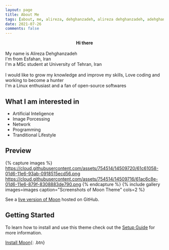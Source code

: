 ```yaml
---
layout: page
title: About Me
tags: [about, me, alireza, dehghanzadeh, alireza dehghanzadeh, adehghanzadeh]
date: 2021-07-26
comments: false
---
```

    
<center><b>Hi there</b></center><br>
My name is Alireza Dehghanzadeh<br>
I'm from Esfahan, Iran<br>
I'm a MSc student at University of Tehran, Iran<br><br>
I would like to grow my knowledge and improve my skills, Love coding and working to become a hunter<br>
I'm a Linux enthusiast and a fan of open-source softwares<br>

## What I am interested in
* Artificial Inteligence
* Image Porcessing
* Network
* Programming
* Tranditional Lifestyle

## Preview

{% capture images %}
    https://cloud.githubusercontent.com/assets/754514/14509720/61c61058-01d6-11e6-93ab-0918515ecd56.png
    https://cloud.githubusercontent.com/assets/754514/14509716/61ac6c8e-01d6-11e6-879f-8308883de790.png
{% endcapture %}
{% include gallery images=images caption="Screenshots of Moon Theme" cols=2 %}

See a [live version of Moon](http://taylantatli.github.io/Moon) hosted on GitHub.

## Getting Started

To learn how to install and use this theme check out the [Setup Guide](http://taylantatli.me/Moon/moon-theme/) for more information.
      
[Install Moon](https://github.com/TaylanTatli/Moon){: .btn}

